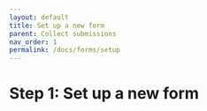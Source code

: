 ```yaml
---
layout: default
title: Set up a new form
parent: Collect submissions
nav_order: 1
permalink: /docs/forms/setup
---
```


# Step 1: Set up a new form
